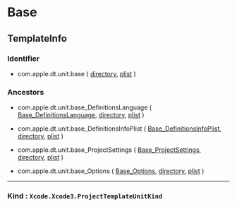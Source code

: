# Base

## TemplateInfo

### Identifier

- com.apple.dt.unit.base ( [directory](/Applications/Xcode.app/Contents/Developer/Library/Xcode/Templates/Project%20Templates/Base/Base.xctemplate), [plist](/Applications/Xcode.app/Contents/Developer/Library/Xcode/Templates/Project%20Templates/Base/Base.xctemplate/TemplateInfo.plist) )

### Ancestors

- com.apple.dt.unit.base_DefinitionsLanguage ( [Base_DefinitionsLanguage](Base_DefinitionsLanguage.md), [directory](/Applications/Xcode.app/Contents/Developer/Library/Xcode/Templates/Project%20Templates/Base/Base_DefinitionsLanguage.xctemplate), [plist](/Applications/Xcode.app/Contents/Developer/Library/Xcode/Templates/Project%20Templates/Base/Base_DefinitionsLanguage.xctemplate/TemplateInfo.plist) )

- com.apple.dt.unit.base_DefinitionsInfoPlist ( [Base_DefinitionsInfoPlist](Base_DefinitionsInfoPlist.md), [directory](/Applications/Xcode.app/Contents/Developer/Library/Xcode/Templates/Project%20Templates/Base/Base_DefinitionsInfoPlist.xctemplate), [plist](/Applications/Xcode.app/Contents/Developer/Library/Xcode/Templates/Project%20Templates/Base/Base_DefinitionsInfoPlist.xctemplate/TemplateInfo.plist) )

- com.apple.dt.unit.base_ProjectSettings ( [Base_ProjectSettings](Base_ProjectSettings.md), [directory](/Applications/Xcode.app/Contents/Developer/Library/Xcode/Templates/Project%20Templates/Base/Base_ProjectSettings.xctemplate), [plist](/Applications/Xcode.app/Contents/Developer/Library/Xcode/Templates/Project%20Templates/Base/Base_ProjectSettings.xctemplate/TemplateInfo.plist) )

- com.apple.dt.unit.base_Options ( [Base_Options](Base_Options.md), [directory](/Applications/Xcode.app/Contents/Developer/Library/Xcode/Templates/Project%20Templates/Base/Base_Options.xctemplate), [plist](/Applications/Xcode.app/Contents/Developer/Library/Xcode/Templates/Project%20Templates/Base/Base_Options.xctemplate/TemplateInfo.plist) )

---

### Kind : `Xcode.Xcode3.ProjectTemplateUnitKind`
